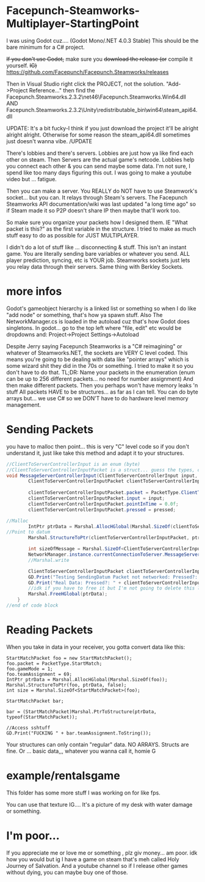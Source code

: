 # Facepunch-Steamworks-Multiplayer-StartingPoint

I was using Godot cuz.... (Godot Mono/.NET 4.0.3 Stable)
This should be the bare minimum for a C# project.

~~If you don't use Godot,~~ make sure you ~~download the release (or~~ compile it yourself. ~~IG)~~
https://github.com/Facepunch/Facepunch.Steamworks/releases

Then in Visual Studio right click the PROJECT, not the solution. "Add->Project Reference..." then find the 
Facepunch.Steamworks.2.3.2\net46\Facepunch.Steamworks.Win64.dll
AND
Facepunch.Steamworks.2.3.2\Unity\redistributable_bin\win64\steam_api64.dll

UPDATE: It's a bit fucky-I think if you just download the project it'll be alright alright alright. Otherwise for some reason the steam_api64.dll sometimes just doesn't wanna vibe. /UPDATE

There's lobbies and there's servers.
Lobbies are just how ya like find each other on steam. 
Then Servers are the actual game's netcode.
Lobbies help you connect each other & you can send maybe some data. I'm not sure, I spend like too many days figuring this out. I was going to make a youtube video but ... fatigue.

Then you can make a server. You REALLY do NOT have to use Steamwork's socket... but you can. 
It relays through Steam's servers.
The Facepunch Steamworks API documentation/wiki was last updated "a long time ago" so if Steam made it so P2P doesn't share IP then maybe that'll work too. 

So make sure you organize your packets how I designed them. IE "What packet is this?" as the first variable in the structure. 
I tried to make as much stuff easy to do as possible for JUST MULTIPLAYER. 

I didn't do a lot of stuff like ... disconnecting & stuff. 
This isn't an instant game. 
You are literally sending bare variables or whatever you send.
ALL player prediction, syncing, etc is YOUR job. Steamworks sockets just lets you relay data through their servers. 
Same thing with Berkley Sockets.




# more infos
Godot's gameobject hierarchy is a linked list or something so when I do like "add node" or something, that's how ya spawn stuff.
Also The NetworkManager.cs is loaded in the autoload cuz that's how Godot does singletons. 
In godot... go to the top left where "file, edit" etc would be dropdowns and:
Project->Project Settings->Autoload


Despite Jerry saying Facepunch Steamworks is a "C# reimagining" or whatever of Steamworks.NET, the sockets are VERY C level coded.
This means you're going to be dealing with data like "pointer arrays" which is some wizard shit they did in the 70s or something. 
I tried to make it so you don't have to do that.
TL;DR:
Name your packets in the enumeration (enum can be up to 256 different packets... no need for number assignment)
And then make different packets. Then you perhaps won't have memory leaks 'n stuff
All packets HAVE to be structures... as far as I can tell. 
You can do byte arrays but... we use C# so we DON'T have to do hardware level memory management. 

# Sending Packets
you have to malloc then point... this is very "C" level code so if you don't understand it, just like take this method and adapt it to your structures. 

```cs
//ClientToServerControllerInput is an enum (byte)
//ClientToServerControllerInputPacket is a struct... guess the types, cuz they're enum(byte), enum(byte), float, bool in that order as you can see by the psuedo constructor. 
void MessageServerControllerInput(ClientToServerControllerInput input, bool pressed) {
        ClientToServerControllerInputPacket clientToServerControllerInputPacket = new ClientToServerControllerInputPacket();
        
        clientToServerControllerInputPacket.packet = PacketType.ClientToServerControllerInput;
        clientToServerControllerInputPacket.input = input;
        clientToServerControllerInputPacket.pointInTime = 0.0f;
        clientToServerControllerInputPacket.pressed = pressed;

//Malloc
        IntPtr ptrData = Marshal.AllocHGlobal(Marshal.SizeOf(clientToServerControllerInputPacket));
//Point to datum
        Marshal.StructureToPtr(clientToServerControllerInputPacket, ptrData, false);//

        int sizeOfMessage = Marshal.SizeOf<ClientToServerControllerInputPacket>(clientToServerControllerInputPacket);
        NetworkManager.instance.currentConnectionToServer.MessageServerData(ptrData, sizeOfMessage);
        //Marshal.write

        ClientToServerControllerInputPacket clientToServerControllerInputPacket1 = (ClientToServerControllerInputPacket)Marshal.PtrToStructure(ptrData, typeof(ClientToServerControllerInputPacket));
        GD.Print("Testing SendingDatum Packet not networked: Pressed?: " + clientToServerControllerInputPacket1.pressed + " Button: " + clientToServerControllerInputPacket1.input.ToString() + " Packet: " + clientToServerControllerInputPacket1.packet.ToString());
        GD.Print("Real Data: Pressed?: " + clientToServerControllerInputPacket.pressed + " Button: " + clientToServerControllerInputPacket.input.ToString() + " Packet: " + clientToServerControllerInputPacket.packet.ToString());
        //idk if you have to free it but I'm not going to delete this line of code now that it's here...
        Marshal.FreeHGlobal(ptrData);
    }
//end of code block
```

# Reading Packets
When you take in data in your receiver, you gotta convert data like this:

```
StartMatchPacket foo = new StartMatchPacket();
foo.packet = PacketType.StartMatch;
foo.gameMode = 1;
foo.teamAssignment = 69;
IntPtr ptrData = Marshal.AllocHGlobal(Marshal.SizeOf(foo));
Marshal.StructureToPtr(foo, ptrData, false);
int size = Marshal.SizeOf<StartMatchPacket>(foo);

StartMatchPacket bar;

bar = (StartMatchPacket)Marshal.PtrToStructure(ptrData, typeof(StartMatchPacket));

//Access sshtuff
GD.Print("FUCKING " + bar.teamAssignment.ToString());
```
Your structures can only contain "regular" data.
NO ARRAYS. Structs are fine. 
Or ... basic data,,, whatever you wanna call it, homie G


# example/rentalsgame
This folder has some more stuff I was working on for like fps. 

You can use that texture IG.... It's a picture of my desk with water damage or something. 

# I'm poor...
If you appreciate me or love me or something , plz giv money... am poor. idk how you would but ig I have a game on steam that's meh called Holy Journey of Salvation. And a youtube channel so if I release other games without dying, you can maybe buy one of those. 
